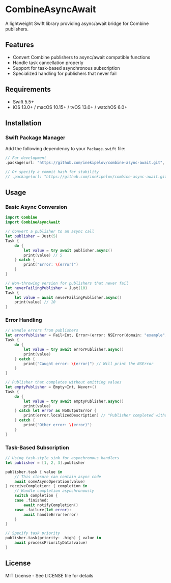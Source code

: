 # CombineAsyncAwait

A lightweight Swift library providing async/await bridge for Combine publishers.

## Features

- Convert Combine publishers to async/await compatible functions
- Handle task cancellation properly
- Support for task-based asynchronous subscription
- Specialized handling for publishers that never fail

## Requirements

- Swift 5.5+
- iOS 13.0+ / macOS 10.15+ / tvOS 13.0+ / watchOS 6.0+

## Installation

### Swift Package Manager

Add the following dependency to your `Package.swift` file:

```swift
// For development
.package(url: "https://github.com/inekipelov/combine-async-await.git", branch: "main")

// Or specify a commit hash for stability
// .package(url: "https://github.com/inekipelov/combine-async-await.git", .revision("commit-hash"))
```

## Usage

### Basic Async Conversion

```swift
import Combine
import CombineAsyncAwait

// Convert a publisher to an async call
let publisher = Just(5)
Task {
    do {
        let value = try await publisher.async()
        print(value) // 5
    } catch {
        print("Error: \(error)")
    }
}

// Non-throwing version for publishers that never fail
let neverFailingPublisher = Just(10)
Task {
    let value = await neverFailingPublisher.async()
    print(value) // 10
}
```

### Error Handling

```swift
// Handle errors from publishers
let errorPublisher = Fail<Int, Error>(error: NSError(domain: "example", code: 1))
Task {
    do {
        let value = try await errorPublisher.async()
        print(value)
    } catch {
        print("Caught error: \(error)") // Will print the NSError
    }
}

// Publisher that completes without emitting values
let emptyPublisher = Empty<Int, Never>()
Task {
    do {
        let value = try await emptyPublisher.async()
        print(value)
    } catch let error as NoOutputError {
        print(error.localizedDescription) // "Publisher completed without producing any values"
    } catch {
        print("Other error: \(error)")
    }
}
```

### Task-Based Subscription

```swift
// Using task-style sink for asynchronous handlers
let publisher = [1, 2, 3].publisher

publisher.task { value in
    // This closure can contain async code
    await someAsyncOperation(value)
} receiveCompletion: { completion in
    // Handle completion asynchronously
    switch completion {
    case .finished:
        await notifyCompletion()
    case .failure(let error):
        await handleError(error)
    }
}

// Specify task priority
publisher.task(priority: .high) { value in
    await processPriorityData(value)
}
```

## License

MIT License - See LICENSE file for details

